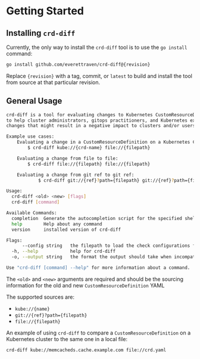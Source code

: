 # Getting Started

## Installing `crd-diff`
Currently, the only way to install the `crd-diff` tool is to use the `go install` command:

```sh
go install github.com/everettraven/crd-diff@{revision}
```

Replace `{revision}` with a tag, commit, or `latest` to build and install the tool from source at that particular revision.

## General Usage

```sh
crd-diff is a tool for evaluating changes to Kubernetes CustomResourceDefinitions
to help cluster administrators, gitops practitioners, and Kubernetes extension developers identify
changes that might result in a negative impact to clusters and/or users.

Example use cases:
    Evaluating a change in a CustomResourceDefinition on a Kubernetes Cluster with one in a file:
        $ crd-diff kube://{crd-name} file://{filepath}

    Evaluating a change from file to file:
        $ crd-diff file://{filepath} file://{filepath}

    Evaluating a change from git ref to git ref:
            $ crd-diff git://{ref}?path={filepath} git://{ref}?path={filepath}

Usage:
  crd-diff <old> <new> [flags]
  crd-diff [command]

Available Commands:
  completion  Generate the autocompletion script for the specified shell
  help        Help about any command
  version     installed version of crd-diff

Flags:
      --config string   the filepath to load the check configurations from
  -h, --help            help for crd-diff
  -o, --output string   the format the output should take when incompatibilities are identified. May be one of plaintext, json, yaml (default "plaintext")

Use "crd-diff [command] --help" for more information about a command.
```

The `<old>` and `<new>` arguments are required and should be the sourcing information for the old and new
`CustomResourceDefinition` YAML

The supported sources are:

- `kube://{name}`
- `git://{ref}?path={filepath}`
- `file://{filepath}`

An example of using `crd-diff` to compare a `CustomResourceDefinition` on a Kubernetes cluster to the same one in a local file:

```sh
crd-diff kube://memcacheds.cache.example.com file://crd.yaml
```
